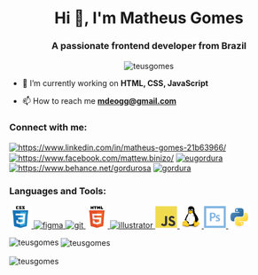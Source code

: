 <h1 align="center">Hi 👋, I'm Matheus Gomes</h1>
<h3 align="center">A passionate frontend developer from Brazil</h3>
<p align="center">
 <img src="https://4.bp.blogspot.com/-63QWZ7OKZQA/VZ78EgkNY1I/AAAAAAAAAF0/Lh_a015Lv64/s1600/animation-typing.gif" alt="teusgomes" align="center" /> </p>


- 🔭 I’m currently working on **HTML, CSS, JavaScript**

- 📫 How to reach me **mdeogg@gmail.com**

<h3 align="left">Connect with me:</h3>
<p align="left">
<a href="https://www.linkedin.com/in/matheus-gomes-21b63966/" target="blank"><img align="center" src="https://raw.githubusercontent.com/rahuldkjain/github-profile-readme-generator/master/src/images/icons/Social/linked-in-alt.svg" alt="https://www.linkedin.com/in/matheus-gomes-21b63966/" height="30" width="40" /></a>
<a href="https://www.facebook.com/mattew.binizo/" target="blank"><img align="center" src="https://raw.githubusercontent.com/rahuldkjain/github-profile-readme-generator/master/src/images/icons/Social/facebook.svg" alt="https://www.facebook.com/mattew.binizo/" height="30" width="40" /></a>
<a href="https://instagram.com/eugordura" target="blank"><img align="center" src="https://raw.githubusercontent.com/rahuldkjain/github-profile-readme-generator/master/src/images/icons/Social/instagram.svg" alt="eugordura" height="30" width="40" /></a>
<a href="https://www.behance.net/gordurosa" target="blank"><img align="center" src="https://raw.githubusercontent.com/rahuldkjain/github-profile-readme-generator/master/src/images/icons/Social/behance.svg" alt="https://www.behance.net/gordurosa" height="30" width="40" /></a>
<a href="https://discord.gg/gordura" target="blank"><img align="center" src="https://raw.githubusercontent.com/rahuldkjain/github-profile-readme-generator/master/src/images/icons/Social/discord.svg" alt="gordura" height="30" width="40" /></a>
</p>

<h3 align="left">Languages and Tools:</h3>
<p align="left"> <a href="https://www.w3schools.com/css/" target="_blank" rel="noreferrer"> <img src="https://raw.githubusercontent.com/devicons/devicon/master/icons/css3/css3-original-wordmark.svg" alt="css3" width="40" height="40"/> </a> <a href="https://www.figma.com/" target="_blank" rel="noreferrer"> <img src="https://www.vectorlogo.zone/logos/figma/figma-icon.svg" alt="figma" width="40" height="40"/> </a> <a href="https://git-scm.com/" target="_blank" rel="noreferrer"> <img src="https://www.vectorlogo.zone/logos/git-scm/git-scm-icon.svg" alt="git" width="40" height="40"/> </a> <a href="https://www.w3.org/html/" target="_blank" rel="noreferrer"> <img src="https://raw.githubusercontent.com/devicons/devicon/master/icons/html5/html5-original-wordmark.svg" alt="html5" width="40" height="40"/> </a> <a href="https://www.adobe.com/in/products/illustrator.html" target="_blank" rel="noreferrer"> <img src="https://www.vectorlogo.zone/logos/adobe_illustrator/adobe_illustrator-icon.svg" alt="illustrator" width="40" height="40"/> </a> <a href="https://developer.mozilla.org/en-US/docs/Web/JavaScript" target="_blank" rel="noreferrer"> <img src="https://raw.githubusercontent.com/devicons/devicon/master/icons/javascript/javascript-original.svg" alt="javascript" width="40" height="40"/> </a> <a href="https://www.linux.org/" target="_blank" rel="noreferrer"> <img src="https://raw.githubusercontent.com/devicons/devicon/master/icons/linux/linux-original.svg" alt="linux" width="40" height="40"/> </a> <a href="https://www.photoshop.com/en" target="_blank" rel="noreferrer"> <img src="https://raw.githubusercontent.com/devicons/devicon/master/icons/photoshop/photoshop-line.svg" alt="photoshop" width="40" height="40"/> </a> <a href="https://www.python.org" target="_blank" rel="noreferrer"> <img src="https://raw.githubusercontent.com/devicons/devicon/master/icons/python/python-original.svg" alt="python" width="40" height="40"/> </a> </p>

<p><img align="left" src="https://github-readme-stats.vercel.app/api/top-langs?username=teusgomes&show_icons=true&locale=en&layout=compact" alt="teusgomes" /></p>

<p>&nbsp;<img align="center" src="https://github-readme-stats.vercel.app/api?username=teusgomes&show_icons=true&locale=en" alt="teusgomes" /></p>

<p><img align="center" src="https://github-readme-streak-stats.herokuapp.com/?user=teusgomes&" alt="teusgomes" /></p>
